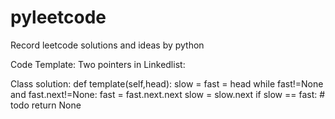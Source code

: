 # pyleetcode
Record leetcode solutions and ideas by python

Code Template:
Two pointers in Linkedlist:

Class solution:
  def template(self,head):
    slow = fast = head
    while fast!=None and fast.next!=None:
      fast = fast.next.next
      slow = slow.next
      if slow == fast: # todo
    return None
